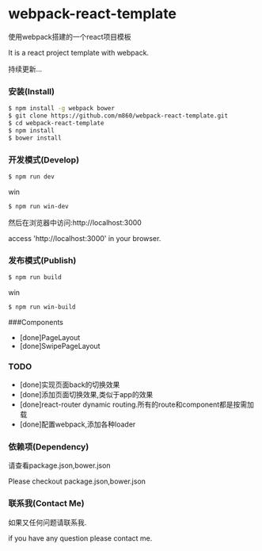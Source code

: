 # webpack-react-template

使用webpack搭建的一个react项目模板

It is a react project template with webpack.

持续更新...

### 安装(Install)

```bash
$ npm install -g webpack bower
$ git clone https://github.com/m860/webpack-react-template.git
$ cd webpack-react-template
$ npm install
$ bower install
```
### 开发模式(Develop)

```bash
$ npm run dev
```
win
```bash
$ npm run win-dev
```


然后在浏览器中访问:http://localhost:3000

access 'http://localhost:3000' in your browser.

### 发布模式(Publish)

```bash
$ npm run build
```

win
```bash
$ npm run win-build
```

###Components

+ [done]PageLayout
+ [done]SwipePageLayout

### TODO

+ [done]实现页面back的切换效果
+ [done]添加页面切换效果,类似于app的效果
+ [done]react-router dynamic routing.所有的route和component都是按需加载
+ [done]配置webpack,添加各种loader

### 依赖项(Dependency)

请查看package.json,bower.json

Please checkout package.json,bower.json

### 联系我(Contact Me)

如果又任何问题请联系我.

if you have any question please contact me.





